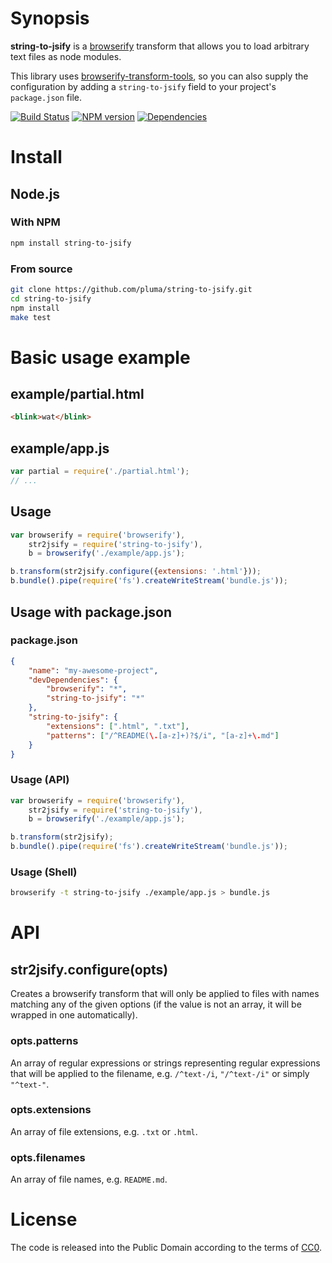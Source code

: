 # Synopsis

**string-to-jsify** is a [browserify](https://github.com/substack/node-browserify) transform that allows you to load arbitrary text files as node modules.

This library uses [browserify-transform-tools](https://github.com/benbria/browserify-transform-tools), so you can also supply the configuration by adding a `string-to-jsify` field to your project's `package.json` file.

[![Build Status](https://travis-ci.org/pluma/string-to-jsify.png?branch=master)](https://travis-ci.org/pluma/string-to-jsify) [![NPM version](https://badge.fury.io/js/string-to-jsify.png)](http://badge.fury.io/js/string-to-jsify) [![Dependencies](https://david-dm.org/pluma/string-to-jsify.png)](https://david-dm.org/pluma/string-to-jsify)

# Install

## Node.js

### With NPM

```sh
npm install string-to-jsify
```

### From source

```sh
git clone https://github.com/pluma/string-to-jsify.git
cd string-to-jsify
npm install
make test
```

# Basic usage example

## example/partial.html

```html
<blink>wat</blink>
```

## example/app.js

```javascript
var partial = require('./partial.html');
// ...
```

## Usage

```javascript
var browserify = require('browserify'),
    str2jsify = require('string-to-jsify'),
    b = browserify('./example/app.js');

b.transform(str2jsify.configure({extensions: '.html'}));
b.bundle().pipe(require('fs').createWriteStream('bundle.js'));
```

## Usage with package.json

### package.json

```json
{
    "name": "my-awesome-project",
    "devDependencies": {
        "browserify": "*",
        "string-to-jsify": "*"
    },
    "string-to-jsify": {
        "extensions": [".html", ".txt"],
        "patterns": ["/^README(\.[a-z]+)?$/i", "[a-z]+\.md"]
    }
}
```

### Usage (API)

```javascript
var browserify = require('browserify'),
    str2jsify = require('string-to-jsify'),
    b = browserify('./example/app.js');

b.transform(str2jsify);
b.bundle().pipe(require('fs').createWriteStream('bundle.js'));
```

### Usage (Shell)

```sh
browserify -t string-to-jsify ./example/app.js > bundle.js
```

# API

## str2jsify.configure(opts)

Creates a browserify transform that will only be applied to files with names
matching any of the given options (if the value is not an array, it will be wrapped in one automatically).

### opts.patterns

An array of regular expressions or strings representing regular expressions that will be applied to the filename, e.g. `/^text-/i`, `"/^text-/i"` or simply `"^text-"`.

### opts.extensions

An array of file extensions, e.g. `.txt` or `.html`.

### opts.filenames

An array of file names, e.g. `README.md`.

# License

The code is released into the Public Domain according to the terms of [CC0](http://creativecommons.org/publicdomain/zero/1.0/).

